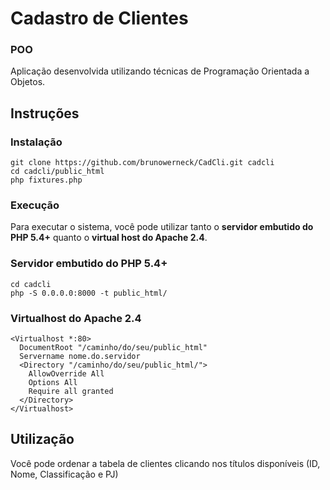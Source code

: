 # Cadastro de Clientes

### POO
Aplicação desenvolvida utilizando técnicas de Programação Orientada a Objetos.


## Instruções

### Instalação
```
git clone https://github.com/brunowerneck/CadCli.git cadcli
cd cadcli/public_html
php fixtures.php
```

### Execução
Para executar o sistema, você pode utilizar tanto o **servidor embutido do PHP 5.4+** quanto o **virtual host do Apache 2.4**.

### Servidor embutido do PHP 5.4+
```
cd cadcli
php -S 0.0.0.0:8000 -t public_html/
```

### Virtualhost do Apache 2.4
```
<Virtualhost *:80>
  DocumentRoot "/caminho/do/seu/public_html"
  Servername nome.do.servidor
  <Directory "/caminho/do/seu/public_html/">
    AllowOverride All
    Options All
    Require all granted
  </Directory>
</Virtualhost>
```

## Utilização
Você pode ordenar a tabela de clientes clicando nos títulos disponíveis (ID, Nome, Classificação e PJ)